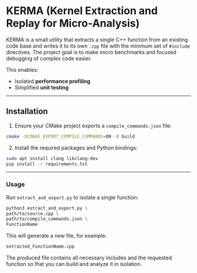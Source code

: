 # KERMA (Kernel Extraction and Replay for Micro-Analysis)

KERMA is a small utility that extracts a single C++ function from an existing code base and writes it to its own `.cpp` file with the minimum set of `#include` directives. The project goal is to make micro benchmarks and focused debugging of complex code easier.

This enables:
 
- Isolated **performance profiling**
- Simplified **unit testing**
 
---

## Installation

1. Ensure your CMake project exports a `compile_commands.json` file:
 
```bash
cmake -DCMAKE_EXPORT_COMPILE_COMMANDS=ON -B build
```

2. Install the required packages and Python bindings:
 
```bash
sudo apt install clang libclang-dev
pip install -r requirements.txt
```

---

### Usage

Run `extract_and_export.py` to isolate a single function:
 
```bash
python3 extract_and_export.py \
path/to/source.cpp \
path/to/compile_commands.json \
FunctionName
```
 
This will generate a new file, for example:
 
```bash
extracted_FunctionName.cpp
```

The produced file contains all necessary includes and the requested function so
that you can build and analyze it in isolation.
